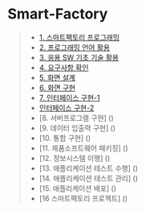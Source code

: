 # Smart-Factory
> * [1. 스마트팩토리 프로그래밍](https://github.com/NaJinWook/Smart_Factory/blob/master/1.%20%EC%8A%A4%EB%A7%88%ED%8A%B8%ED%8C%A9%ED%86%A0%EB%A6%AC%20%ED%94%84%EB%A1%9C%EA%B7%B8%EB%9E%98%EB%B0%8D/1.pdf)
> * [2. 프로그래밍 언어 활용](https://github.com/NaJinWook/Smart_Factory/tree/master/2.%20%ED%94%84%EB%A1%9C%EA%B7%B8%EB%9E%98%EB%B0%8D%20%EC%96%B8%EC%96%B4%20%ED%99%9C%EC%9A%A9)
> * [3. 응용 SW 기초 기술 활용](https://github.com/NaJinWook/Smart_Factory/tree/master/3.%20%EC%9D%91%EC%9A%A9%20SW%20%EA%B8%B0%EC%B4%88%20%EA%B8%B0%EC%88%A0%20%ED%99%9C%EC%9A%A9/3.pdf)
> * [4. 요구사항 확인](https://github.com/NaJinWook/Smart_Factory/blob/master/4.%20%EC%9A%94%EA%B5%AC%EC%82%AC%ED%95%AD%20%ED%99%95%EC%9D%B8/4.pdf)
> * [5. 화면 설계](https://github.com/NaJinWook/Smart_Factory/blob/master/5.%20%ED%99%94%EB%A9%B4%20%EC%84%A4%EA%B3%84/5.pdf)
> * [6. 화면 구현](https://github.com/NaJinWook/Smart_Factory/tree/master/6.%20%ED%99%94%EB%A9%B4%20%EA%B5%AC%ED%98%84/20181112-master/20181112-master)
> * [7. 인터페이스 구현-1](https://github.com/NaJinWook/Smart_Factory/blob/master/7.%20%EC%9D%B8%ED%84%B0%ED%8E%98%EC%9D%B4%EC%8A%A4%20%EA%B5%AC%ED%98%84/7-1.pdf)
> * [인터페이스 구현-2](https://github.com/NaJinWook/Smart_Factory/blob/master/7.%20%EC%9D%B8%ED%84%B0%ED%8E%98%EC%9D%B4%EC%8A%A4%20%EA%B5%AC%ED%98%84/7-2.pdf)
> * [8. 서버프로그램 구현]
()
> * [9. 데이터 입출력 구현]
()
> * [10. 통합 구현]
()
> * [11. 제품소프트웨어 패키징]
()
> * [12. 정보시스템 이행]
()
> * [13. 애플리케이션 테스트 수행]
()
> * [14. 애플리케이션 테스트 관리]
()
> * [15. 애플리케이션 배포]
()
> * [16 스마트팩토리 프로젝트]
()
